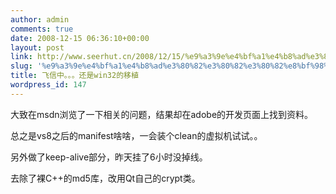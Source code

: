 ```yaml
---
author: admin
comments: true
date: 2008-12-15 06:36:10+00:00
layout: post
link: http://www.seerhut.cn/2008/12/15/%e9%a3%9e%e4%bf%a1%e4%b8%ad%e3%80%82%e3%80%82%e3%80%82%e8%bf%98%e6%98%afwin32%e7%9a%84%e7%a7%bb%e6%a4%8d/
slug: '%e9%a3%9e%e4%bf%a1%e4%b8%ad%e3%80%82%e3%80%82%e3%80%82%e8%bf%98%e6%98%afwin32%e7%9a%84%e7%a7%bb%e6%a4%8d'
title: 飞信中。。。还是win32的移植
wordpress_id: 147
---
```


大致在msdn浏览了一下相关的问题，结果却在adobe的开发页面上找到资料。

总之是vs8之后的manifest啥啥，一会装个clean的虚拟机试试。。

另外做了keep-alive部分，昨天挂了6小时没掉线。

去除了裸C++的md5库，改用Qt自己的crypt类。
